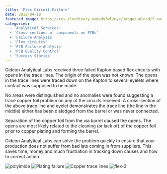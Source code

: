 ```yaml
---
title: 'Flex Circuit Failure'
date: 2013-04-18
featured_image: https://res.cloudinary.com/dy3wlzuye/image/upload/f_auto,c_scale,w_250/v1/GideonLabs/flex-1.jpg
categories:
  - 'Analytical Services'
  - 'Cross-sections of components on PCBs'
  - 'Failure Analysis'
  - 'Flex circuits'
  - 'PCB Failure Analysis'
  - 'PCB Quality Control'
  - 'Success Stories'
---
```


Gideon Analytical Labs received three failed Kapton based flex circuits with opens in the trace lines. The origin of the open was not known. The opens in the trace lines were traced down on the Kapton to several eyelets where contact was supposed to be made.

No areas were distinguished and no anomalies were found suggesting a trace copper foil problem on any of the circuits received. A cross-section of the above trace line and eyelet demonstrates the trace line (the line in the middle) either has been dislodged from the barrel or was never connected.

Separation of the copper foil from the via barrel caused the opens. The opens are most likely related to the cleaning (or lack of) of the copper foil prior to copper plating and forming the barrel.

Gideon Analytical Labs can solve the problem quickly to ensure that your production does not suffer from bad lats coming in from suppliers. This saves time, money and much frustration in tracking down causes and how to correct action.

![polyimide](https://res.cloudinary.com/dy3wlzuye/image/upload/f_auto,c_scale,w_300/GideonLabs/flex-1.jpg 'Kapton flex circuit')
![Plating failure](https://res.cloudinary.com/dy3wlzuye/image/upload/f_auto,c_scale,w_300/GideonLabs/flex-4.jpg 'Flex Circuit')
![Copper trace lines](https://res.cloudinary.com/dy3wlzuye/image/upload/f_auto,c_scale,w_300/GideonLabs/flex-2.jpg 'Cross-section of flex circuit')
![flex-3](https://res.cloudinary.com/dy3wlzuye/image/upload/f_auto,c_scale,w_300/GideonLabs/flex-3.jpg 'Internal open within the flex circuit')
